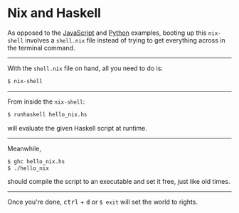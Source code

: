# Nix and Haskell

As opposed to the [JavaScript](https://github.com/albertgoncalves/hello_nix/tree/master/js) and [Python](https://github.com/albertgoncalves/hello_nix/tree/master/py) examples, booting up this `nix-shell` involves a `shell.nix` file instead of trying to get everything across in the terminal command.

---
With the `shell.nix` file on hand, all you need to do is:
```bash
$ nix-shell
```

---
From inside the `nix-shell`:
```bash
$ runhaskell hello_nix.hs
```
will evaluate the given Haskell script at runtime.

---
Meanwhile,
```bash
$ ghc hello_nix.hs
$ ./hello_nix
```
should compile the script to an executable and set it free, just like old times.

---
Once you're done, <kbd>ctrl</kbd> + <kbd>d</kbd> or `$ exit` will set the world to rights.
